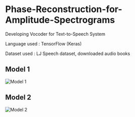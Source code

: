 # Phase-Reconstruction-for-Amplitude-Spectrograms
Developing Vocoder for Text-to-Speech System

Language used : TensorFlow (Keras)

Dataset used : LJ Speech dataset, downloaded audio books



## Model 1

![Model 1](https://github.com/bellagodiva/Phase-Reconstruction-for-Amplitude-Spectrograms/blob/main/Model%201.png)

## Model 2

![Model 2](https://github.com/bellagodiva/Phase-Reconstruction-for-Amplitude-Spectrograms/blob/main/Model%202.png)
